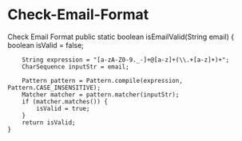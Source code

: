 # Check-Email-Format
Check Email Format
public static boolean isEmailValid(String email) {
        boolean isValid = false;

        String expression = "[a-zA-Z0-9._-]+@[a-z]+(\\.+[a-z]+)+";
        CharSequence inputStr = email;

        Pattern pattern = Pattern.compile(expression, Pattern.CASE_INSENSITIVE);
        Matcher matcher = pattern.matcher(inputStr);
        if (matcher.matches()) {
            isValid = true;
        }
        return isValid;
    }
